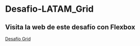 # Desafio-LATAM_Grid

## Visita la web de este desafío con Flexbox
<a href="https://carolinalunasfarah.github.io/Desafio-LATAM_Grid/" target="_blank" rel="noopener noreferrer">Desafío Grid</a>